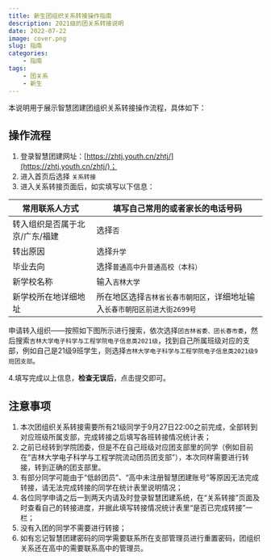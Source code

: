 ```yaml
---
title: 新生团组织关系转接操作指南
description: 2021级的团关系转接说明
date: 2022-07-22
image: cover.png
slug: 指南
categories:
    - 指南
tags:  
    - 团关系
    - 新生
---
```


本说明用于展示智慧团建团组织关系转接操作流程，具体如下：

## 操作流程

1. 登录智慧团建网址：[https://zhtj.youth.cn/zhtj/](https://zhtj.youth.cn/zhtj/)；
2. 进入首页后选择 `关系转接`
3. 进入关系转接页面后，如实填写以下信息：

| 常用联系人方式 | 填写自己常用的或者家长的电话号码 |
|--|--|
| 转入组织是否属于北京/广东/福建 | 选择`否` |
| 转出原因 | 选择`升学` |
| 毕业去向 | 选择`普通高中升普通高校（本科）` |
| 新学校名称 | 输入`吉林大学`|
| 新学校所在地详细地址 | 所在地区选择`吉林省长春市朝阳区`，详细地址输入`长春市朝阳区前进大街2699号` |

申请转入组织——按照如下图所示进行搜索，依次选择`团吉林省委、团长春市委`，然后搜索`吉林大学电子科学与工程学院电子信息类2021级`，找到自己所属班级对应的支部，例如自己是21级9班学生，则选择`吉林大学电子科学与工程学院电子信息类2021级9班团支部`。

4.填写完成以上信息，**检查无误后**，点击提交即可。

## 注意事项

1. 本次团组织关系转接需要所有21级同学于9月27日22:00之前完成，全部转到对应班级所属支部，完成转接之后填写各班转接情况统计表；
2. 之前已经转到学院团委，但是不在自己班级对应团支部里的同学（例如目前在“吉林大学电子科学与工程学院流动团员团支部”），本次同样需要进行转接，转到正确的团支部里。
3. 有部分同学可能由于“低龄团员”、“高中未注册智慧团建账号”等原因无法完成转接，请无法完成转接的同学在统计表里说明情况；
4. 各位同学申请之后一到两天内请及时登录智慧团建系统，在“关系转接”页面及时查看自己的转接进度，并据此填写转接情况统计表里“是否已完成转接”一栏；
5. 没有入团的同学不需要进行转接；
6. 如有忘记智慧团建密码的同学需要联系所在支部管理员进行重置密码，团组织关系还在高中的需要联系高中的管理员。